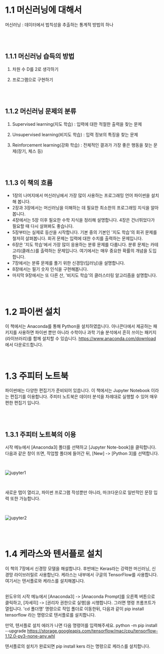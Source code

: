 # 1.1 머신러닝에 대해서

머신러닝 : 데이터에서 법칙성을 추출하는 통계적 방법의 하나

</br></br>

## 1.1.1 머신러닝 습득의 방법

1) 차원 수 D를 2로 생각하기

2) 프로그램으로 구현하기

</br></br>

## 1.1.2 머신러닝 문제의 분류

1) Supervised learning(지도 학습) : 입력에 대한 적절한 출력을 찾는 문제

2) Unsupervised learning(비지도 학습) : 입력 정보의 특징을 찾는 문제

3) Reinforcement learning(강화 학습) : 전체적인 결과가 가장 좋은 행동을 찾는 문제(장기, 체스 등)

</br></br>

## 1.1.3 이 책의 흐름
- 1장의 나머지에서 머신러닝에서 가장 많이 사용하는 프로그래밍 언어 파이썬을 설치해 봅니다.
- 2장과 3장에서는 머신러닝을 이해하는 데 필요한 최소한의 프로그래밍 지식을 알아봅니다.
- 4장에서는 5장 이후 필요한 수학 지식을 정리해 설명합니다. 4장은 건너뛰었다가 필요할 때 다시 살펴봐도 좋습니다.
- 5장부터는 실제로 등산을 시작합니다. 기본 중의 기본인 '지도 학습'의 회귀 문제를 철저히 살펴봅니다. 회귀 문제는 입력에 대한 수치를 출력하는 문제입니다.
- 6장은 '지도 학습'에서 가장 많이 응용하는 분류 문제를 다룹니다. 분류 문제는 카테고리(클래스)를 출력하는 문제입니다. 여기에서는 매우 중요한 확률의 개념을 도입합니다.
- 7장에서는 분류 문제를 풀기 위한 신경망(딥러닝)을 설명합니다.
- 8장에서는 필기 숫자 인식을 구현해봅니다.
- 마지막 9장에서는 또 다른 산, '비지도 학습'의 클러스터링 알고리즘을 설명합니다.

</br></br>

# 1.2 파이썬 설치
이 책에서는 Anaconda를 통해 Python을 설치하였씁니다. 아나콘다에서 제공하는 패키지를 사용하면 파이썬 뿐만 아니라 수학이나 과학 기술 분석에서 흔히 쓰이는 패키지(라이브러리)를 함께 설치할 수 있습니다. <https://www.anaconda.com/download> 에서 다운로드합니다.

</br>

# 1.3 주피터 노트북
파이썬에는 다양한 편집기가 준비되어 있씁니다. 이 책에서는 Jupyter Notebook 이라는 편집기를 이용합니다. 주피터 노트북은 데이터 분석을 차례대로 실행할 수 있어 매우 편한 편집기 입니다. 

</br></br>

## 1.3.1 주피터 노트북의 이용
시작 메뉴에서 [Anaconda3] 폴더를 선택하고 [Jupyter Note-book]을 클릭합니다.
다음과 같은 창이 뜨면, 작업할 폴더에 들어간 뒤, [New] -> [Python 3]를 선택합니다. 

</br> 

![jupyter1](https://user-images.githubusercontent.com/44438752/52115042-f15aa700-2650-11e9-82ce-304bca574b59.JPG)

</br> 

새로운 탭이 열리고, 파이썬 프로그램 작성뿐만 아니라, 마크다운으로 일반적인 문장 입력 또한 가능합니다.

</br> 

![jupyter2](https://user-images.githubusercontent.com/44438752/52115126-31218e80-2651-11e9-912a-ca226d5ac06a.JPG)

</br></br>

# 1.4 케라스와 텐서플로 설치
이 책의 7장에서 신경망 모델을 해설합니다. 후반에는 Keras라는 강력한 머신러닝, 신경망 라이브러릴르 사용합닌다. 케라스는 내부에서 구글의 TensorFlow를 사용합니다. 여기서는 텐서플로와 케라스를 설치해봅니다.

</br>
윈도우의 시작 메뉴에서 [Anaconda3] -> [Anaconda Prompt]를 오른쪽 버튼으로 클릭하고, [자세히] -> [권리자 권한으로 실행]을 시행합니다.
그러면 명령 프롬프트가 열립니다. 'cd 폴더명' 명령으로 작업 폴더로 이동한뒤, 다음과 같이 pip install tensorflow 라는 명령으로 텐서플로를 설치합니다.

만약, 텐서플로 설치 에러가 나면 다음 명령어를 입력해주세요.
python -m pip install --upgrade https://storage.googleapis.com/tensorflow/mac/cpu/tensorflow-1.12.0-py3-none-any.whl

텐서플로의 설치가 완료되면 pip install kers 라는 명령으로 케라스를 설치합니다.
